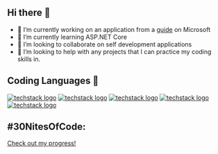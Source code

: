 ## Hi there 👋

- 🔭 I’m currently working on an application from a [guide](https://learn.microsoft.com/en-us/training/modules/build-web-api-minimal-spa/3-exercise-create-front-end?tabs=visual-studio-code) on Microsoft
- 🌱 I’m currently learning ASP.NET Core
- 👯 I’m looking to collaborate on self development applications 
- 🤔 I’m looking to help with any projects that I can practice my coding skills in. 

## Coding Languages 🌱

[![techstack logo](https://readme-components.vercel.app/api?component=logo&logo=python)](https://github.com/harish-sethuraman/readme-components)
[![techstack logo](https://readme-components.vercel.app/api?component=logo&logo=csharp)](https://github.com/harish-sethuraman/readme-components)
[![techstack logo](https://readme-components.vercel.app/api?component=logo&logo=cplusplus)](https://github.com/harish-sethuraman/readme-components)
[![techstack logo](https://readme-components.vercel.app/api?component=logo&logo=react)](https://github.com/harish-sethuraman/readme-components)
[![techstack logo](https://readme-components.vercel.app/api?component=logo&logo=javascript)](https://github.com/harish-sethuraman/readme-components)


## #30NitesOfCode:
  [Check out my progress!](https://www.codedex.io/@minttyy89/30-nites-of-code)  
